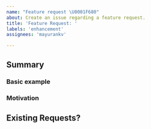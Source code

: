 ```yaml
---
name: "Feature request \U0001F680"
about: Create an issue regarding a feature request.
title: 'Feature Request: '
labels: 'enhancement'
assignees: 'mayurankv'

---
```


<!--- Provide a general summary of this feature request in the Title above -->

## Summary
<!-- Brief explanation of the feature. -->

### Basic example
<!-- Include a basic example or relevant image here. -->

### Motivation
<!-- Why are we doing this? -->
<!-- What use cases does it support? -->
<!-- What is the expected outcome? -->

## Existing Requests?
<!-- Is there any open feature requests or pull requests for this feature? -->
